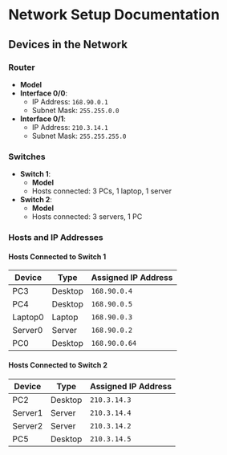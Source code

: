 # Network Setup Documentation

## **Devices in the Network**

### **Router**
- **Model**
- **Interface 0/0**:
  - IP Address: `168.90.0.1`
  - Subnet Mask: `255.255.0.0`
- **Interface 0/1**:
  - IP Address: `210.3.14.1`
  - Subnet Mask: `255.255.255.0`

### **Switches**
- **Switch 1**:
  - **Model**
  - Hosts connected: 3 PCs, 1 laptop, 1 server
- **Switch 2**:
  - **Model**
  - Hosts connected: 3 servers, 1 PC

### **Hosts and IP Addresses**

#### **Hosts Connected to Switch 1**
| Device   | Type    | Assigned IP Address |
|----------|---------|---------------------|
| PC3      | Desktop | `168.90.0.4`        |
| PC4      | Desktop | `168.90.0.5`        |
| Laptop0  | Laptop  | `168.90.0.3`        |
| Server0  | Server  | `168.90.0.2`        |
| PC0      | Desktop | `168.90.0.64`        |


#### **Hosts Connected to Switch 2**
| Device   | Type    | Assigned IP Address |
|----------|---------|---------------------|
| PC2      | Desktop | `210.3.14.3`        |
| Server1  | Server  | `210.3.14.4`        |
| Server2  | Server  | `210.3.14.2`        |
| PC5      | Desktop | `210.3.14.5`        |



